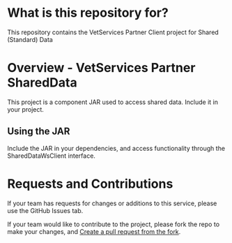 # What is this repository for?

This repository contains the VetServices Partner Client project for Shared (Standard) Data

# Overview - VetServices Partner SharedData

This project is a component JAR used to access shared data. Include it in your project.

## Using the JAR
Include the JAR in your dependencies, and access functionality through the SharedDataWsClient interface.

# Requests and Contributions

If your team has requests for changes or additions to this service, please use the GitHub Issues tab.

If your team would like to contribute to the project, please fork the repo to make your changes, and [Create a pull request from the fork](https://help.github.com/articles/creating-a-pull-request-from-a-fork/).
